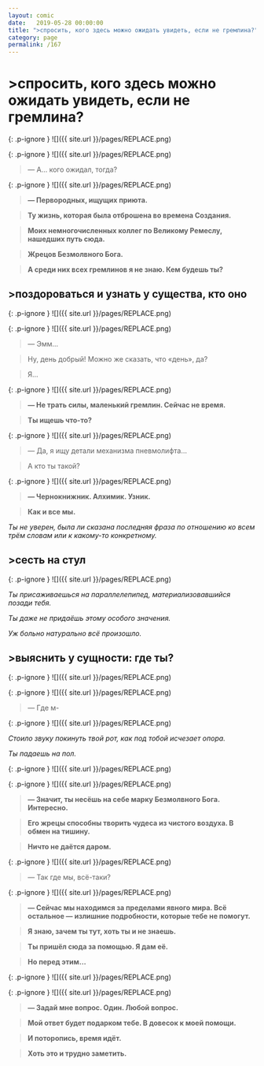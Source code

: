 ```yaml
---
layout: comic
date:   2019-05-28 00:00:00 
title: ">спросить, кого здесь можно ожидать увидеть, если не гремлина?"
category: page
permalink: /167
---
```

# >спросить, кого здесь можно ожидать увидеть, если не гремлина?

{: .p-ignore }
![]({{ site.url }}/pages/REPLACE.png)

{: .p-ignore }
![]({{ site.url }}/pages/REPLACE.png)

<blockquote>— А… кого ожидал, тогда?</blockquote>

{: .p-ignore }
![]({{ site.url }}/pages/REPLACE.png)

<blockquote><strong>— Первородных, ищущих приюта. </strong></blockquote>

<blockquote><strong>Ту жизнь, которая была отброшена во времена Создания.</strong></blockquote>

<blockquote><strong>Моих немногочисленных коллег по Великому Ремеслу, нашедших путь сюда.</strong></blockquote>

<blockquote><strong>Жрецов Безмолвного Бога.</strong></blockquote>

<blockquote><strong>А среди них всех гремлинов я не знаю. Кем будешь ты?</strong></blockquote>

## >поздороваться и узнать у существа, кто оно

{: .p-ignore }
![]({{ site.url }}/pages/REPLACE.png)

{: .p-ignore }
![]({{ site.url }}/pages/REPLACE.png)

<blockquote>— Эмм…</blockquote>

<blockquote>Ну, день добрый! Можно же сказать, что «день», да?</blockquote>

<blockquote>Я…</blockquote>

{: .p-ignore }
![]({{ site.url }}/pages/REPLACE.png)

<blockquote><strong>— Не трать силы, маленький гремлин. Сейчас не время.</strong></blockquote>

<blockquote><strong>Ты ищешь что-то?</strong></blockquote>

{: .p-ignore }
![]({{ site.url }}/pages/REPLACE.png)

<blockquote>— Да, я ищу детали механизма пневмолифта…</blockquote>

<blockquote>А кто ты такой?</blockquote>

{: .p-ignore }
![]({{ site.url }}/pages/REPLACE.png)

<blockquote><strong>— Чернокнижник. Алхимик. Узник.</strong></blockquote>

<blockquote><strong>Как и все мы.</strong></blockquote>

<em>Ты не уверен, была ли сказана последняя фраза по отношению ко всем трём словам или к какому-то конкретному.</em>

## >сесть на стул

{: .p-ignore }
![]({{ site.url }}/pages/REPLACE.png)

<em>Ты присаживаешься на параллелепипед, материализовавшийся позади тебя.</em>

<em>Ты даже не придаёшь этому особого значения. </em>

<em>Уж больно натурально всё произошло.</em>

## >выяснить у сущности: где ты?

{: .p-ignore }
![]({{ site.url }}/pages/REPLACE.png)

{: .p-ignore }
![]({{ site.url }}/pages/REPLACE.png)

<blockquote>— Где м-</blockquote>

{: .p-ignore }
![]({{ site.url }}/pages/REPLACE.png)

<em>Стоило звуку покинуть твой рот, как под тобой исчезает опора.</em>

<em>Ты падаешь на пол.</em>

{: .p-ignore }
![]({{ site.url }}/pages/REPLACE.png)

{: .p-ignore }
![]({{ site.url }}/pages/REPLACE.png)

<blockquote><strong>— Значит, ты несёшь на себе марку Безмолвного Бога. Интересно.</strong></blockquote>

<blockquote><strong>Его жрецы способны творить чудеса из чистого воздуха. В обмен на тишину.</strong></blockquote>

<blockquote><strong>Ничто не даётся даром.</strong></blockquote>

{: .p-ignore }
![]({{ site.url }}/pages/REPLACE.png)

<blockquote>— Так где мы, всё-таки?</blockquote>

{: .p-ignore }
![]({{ site.url }}/pages/REPLACE.png)

<blockquote><strong>— Сейчас мы находимся за пределами явного мира. Всё остальное — излишние подробности, которые тебе не помогут.</strong></blockquote>

<blockquote><strong>Я знаю, зачем ты тут, хоть ты и не знаешь.</strong></blockquote>

<blockquote><strong>Ты пришёл сюда за помощью. Я дам её.</strong></blockquote>

<blockquote><strong>Но перед этим…</strong></blockquote>

{: .p-ignore }
![]({{ site.url }}/pages/REPLACE.png)

{: .p-ignore }
![]({{ site.url }}/pages/REPLACE.png)

<blockquote><strong>— Задай мне вопрос. Один. Любой вопрос. </strong></blockquote>

<blockquote><strong>Мой ответ будет подарком тебе. В довесок к моей помощи.</strong></blockquote>

<blockquote><strong>И поторопись, время идёт. </strong></blockquote>

<blockquote><strong>Хоть это и трудно заметить.</strong></blockquote>
